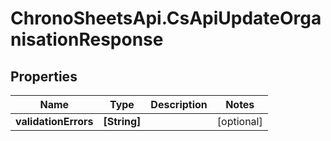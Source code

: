 # ChronoSheetsApi.CsApiUpdateOrganisationResponse

## Properties
Name | Type | Description | Notes
------------ | ------------- | ------------- | -------------
**validationErrors** | **[String]** |  | [optional] 



